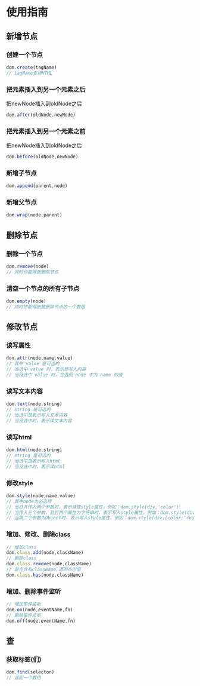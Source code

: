 # 使用指南
## 新增节点
### 创建一个节点
```js
dom.create(tagName)
// tagName支持HTML
```
### 把元素插入到另一个元素之后
把newNode插入到oldNode之后
```js
dom.after(oldNode,newNode)
```
### 把元素插入到另一个元素之前
把newNode插入到oldNode之后
```js
dom.before(oldNode,newNode)
```
### 新增子节点
```js
dom.append(parent,node)
```
### 新增父节点
```js
dom.wrap(node,parent)
```
## 删除节点
### 删除一个节点
```js
dom.remove(node)
// 同时你能得到删除节点
```
### 清空一个节点的所有子节点
```js
dom.empty(node)
// 同时你能得到被删除节点的一个数组
```
## 修改节点
### 读写属性
```js
don.attr(node,name,value)
// 其中 value 是可选的
// 当选中 value 时，表示想写入内容
// 当没选中 value 时，会返回 node 中为 name 的值
```
### 读写文本内容
```js
dom.text(node,string)
// string 是可选的
// 当选中是表示写入文本内容
// 当没选中时，表示读文本内容
```
### 读写html
```js
dom.html(node,string)
// string 是可选的
// 当选中是表示写入html
// 当没选中时，表示读html
```
### 修改style
```js
dom.style(node,name,value)
// 其中node为必选项
// 当总共传入两个参数时，表示读取style属性，例如：dom.style(div,'color')
// 当传入三个参数，且后两个属性为字符串时，表示写入style属性，例如：dom.style(div,'color','red')
// 当第二个参数为Object时，表示写入style属性，例如：dom.style(div,{color:‘red’})
```
### 增加、修改、删除class
```js
// 增加class
dom.class.add(node,className)
// 删除class
dom.class.remove(node,className)
// 是否含有className,返回布尔值
dom.class.has(node,className)
```
### 增加、删除事件监听
```js
// 增加事件监听
dom.on(node,eventName,fn)
// 删除事件监听
dom.off(node,eventName,fn)
```
## 查
### 获取标签(们)
```js
dom.find(selector)
// 返回一个数组
```